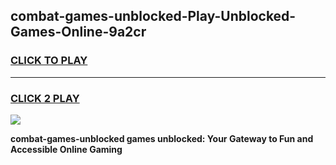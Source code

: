 
## combat-games-unblocked-Play-Unblocked-Games-Online-9a2cr
<h3>
<a href="https://premium76.site?title=combat-games-unblocked&ref=25A">CLICK TO PLAY</a></h3>
<hr>

<h3>
<a href="https://premium76.site?title=combat-games-unblocked&ref=25A">CLICK 2 PLAY</a>
  
</h3>

<a href="https://premium76.site?title=combat-games-unblocked&ref=25A"><img src="https://clearcache.store/games.png"></a>


**combat-games-unblocked games unblocked: Your Gateway to Fun and Accessible Online Gaming**
